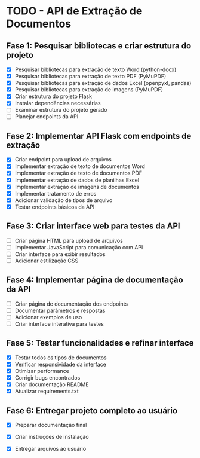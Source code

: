# TODO - API de Extração de Documentos

## Fase 1: Pesquisar bibliotecas e criar estrutura do projeto
- [x] Pesquisar bibliotecas para extração de texto Word (python-docx)
- [x] Pesquisar bibliotecas para extração de texto PDF (PyMuPDF)
- [x] Pesquisar bibliotecas para extração de dados Excel (openpyxl, pandas)
- [x] Pesquisar bibliotecas para extração de imagens (PyMuPDF)
- [x] Criar estrutura do projeto Flask
- [x] Instalar dependências necessárias
- [ ] Examinar estrutura do projeto gerado
- [ ] Planejar endpoints da API

## Fase 2: Implementar API Flask com endpoints de extração
- [x] Criar endpoint para upload de arquivos
- [x] Implementar extração de texto de documentos Word
- [x] Implementar extração de texto de documentos PDF
- [x] Implementar extração de dados de planilhas Excel
- [x] Implementar extração de imagens de documentos
- [x] Implementar tratamento de erros
- [x] Adicionar validação de tipos de arquivo
- [x] Testar endpoints básicos da API

## Fase 3: Criar interface web para testes da API
- [ ] Criar página HTML para upload de arquivos
- [ ] Implementar JavaScript para comunicação com API
- [ ] Criar interface para exibir resultados
- [ ] Adicionar estilização CSS

## Fase 4: Implementar página de documentação da API
- [ ] Criar página de documentação dos endpoints
- [ ] Documentar parâmetros e respostas
- [ ] Adicionar exemplos de uso
- [ ] Criar interface interativa para testes

## Fase 5: Testar funcionalidades e refinar interface
- [x] Testar todos os tipos de documentos
- [x] Verificar responsividade da interface
- [x] Otimizar performance
- [x] Corrigir bugs encontrados
- [x] Criar documentação README
- [x] Atualizar requirements.txt

## Fase 6: Entregar projeto completo ao usuário
- [x] Preparar documentação final
- [x] Criar instruções de instalação
- [x] Entregar arquivos ao usuário


